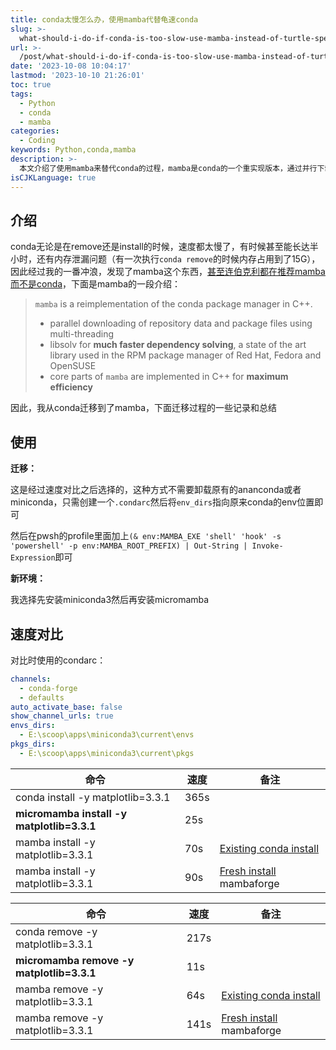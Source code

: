 ```yaml
---
title: conda太慢怎么办，使用mamba代替龟速conda
slug: >-
  what-should-i-do-if-conda-is-too-slow-use-mamba-instead-of-turtle-speed-conda-z1oondz
url: >-
  /post/what-should-i-do-if-conda-is-too-slow-use-mamba-instead-of-turtle-speed-conda-z1oondz.html
date: '2023-10-08 10:04:17'
lastmod: '2023-10-10 21:26:01'
toc: true
tags:
  - Python
  - conda
  - mamba
categories:
  - Coding
keywords: Python,conda,mamba
description: >-
  本文介绍了使用mamba来替代conda的过程，mamba是conda的一个重实现版本，通过并行下载和C++实现等优化，大幅提高了安装和删除包的速度。同时作者对比了conda和mamba在安装和删除matplotlib包时的速度，发现mamba要快得多。因此，建议使用mamba来代替conda管理包环境。
isCJKLanguage: true
---
```


## 介绍

conda无论是在remove还是install的时候，速度都太慢了，有时候甚至能长达半小时，还有内存泄漏问题（有一次执行`conda remove`​的时候内存占用到了15G），因此经过我的一番冲浪，发现了mamba这个东西，[甚至连伯克利都在推荐mamba而不是conda](https://statistics.berkeley.edu/computing/conda)，下面是mamba的一段介绍：

> ​`mamba`​ is a reimplementation of the conda package manager in C++.
>
> * parallel downloading of repository data and package files using multi-threading
> * libsolv for **much faster dependency solving**, a state of the art library used in the RPM package manager of Red Hat, Fedora and OpenSUSE
> * core parts of `mamba`​ are implemented in C++ for **maximum efficiency**

因此，我从conda迁移到了mamba，下面迁移过程的一些记录和总结

## 使用

**迁移：**

这是经过速度对比之后选择的，这种方式不需要卸载原有的ananconda或者miniconda，只需创建一个`.condarc`​​然后将`env_dirs`​​指向原来conda的env位置即可

然后在pwsh的profile里面加上`(& env:MAMBA_EXE 'shell' 'hook' -s 'powershell' -p env:MAMBA_ROOT_PREFIX) | Out-String | Invoke-Expression`​​即可

**新环境：**

我选择先安装miniconda3然后再安装micromamba

## 速度对比

对比时使用的condarc：

```yaml
channels:
  - conda-forge
  - defaults
auto_activate_base: false
show_channel_urls: true
envs_dirs:
  - E:\scoop\apps\miniconda3\current\envs
pkgs_dirs:
  - E:\scoop\apps\miniconda3\current\pkgs
```

|命令|速度|备注|
| -----------------------------------| ------| -------------|
|conda install -y matplotlib=3.3.1|365s||
|**micromamba install -y matplotlib=3.3.1**|25s||
|mamba install -y matplotlib=3.3.1|70s|[Existing conda install](https://mamba.readthedocs.io/en/latest/mamba-installation.html#existing-conda-install-not-recommended)<br />|
|mamba install -y matplotlib=3.3.1|90s|[Fresh install](https://mamba.readthedocs.io/en/latest/mamba-installation.html#fresh-install-recommended) mambaforge|

|命令|速度|备注|
| ----------------------------------| ------| -------------|
|conda remove -y matplotlib=3.3.1|217s||
|**micromamba remove -y matplotlib=3.3.1**|11s||
|mamba remove -y matplotlib=3.3.1|64s|[Existing conda install](https://mamba.readthedocs.io/en/latest/mamba-installation.html#existing-conda-install-not-recommended)<br />|
|mamba remove -y matplotlib=3.3.1|141s|[Fresh install](https://mamba.readthedocs.io/en/latest/mamba-installation.html#fresh-install-recommended) mambaforge|

‍
